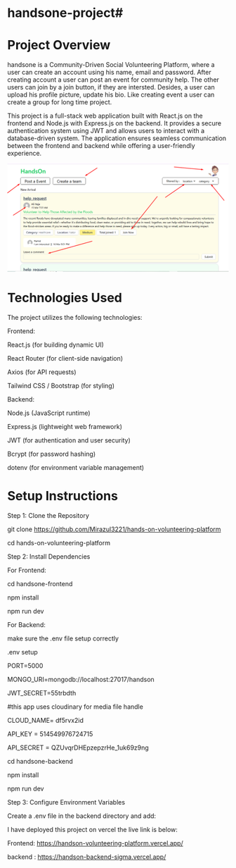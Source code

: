 # handsone-project#
Project Overview
============
handsone is a Community-Driven Social Volunteering Platform, where a user can create an account using his name, email and password.
After creating account a user can post an event for community help. The other users can join by a join button, if they are intersted.
Desides, a user can upload his profile picture, update his bio. Like creating event a user can create a group for long time project.

This project is a full-stack web application built with React.js on the frontend and Node.js with Express.js on the backend. It provides a secure authentication system using JWT and allows users to interact with a database-driven system. The application ensures seamless communication between the frontend and backend while offering a user-friendly experience.

![sample](https://raw.githubusercontent.com/Mirazul3221/hands-on-volunteering-platform/refs/heads/main/Screenshot_7.png)

Technologies Used
=================
The project utilizes the following technologies:

Frontend:

React.js (for building dynamic UI)

React Router (for client-side navigation)

Axios (for API requests)

Tailwind CSS / Bootstrap (for styling)


Backend:

Node.js (JavaScript runtime)

Express.js (lightweight web framework)

JWT (for authentication and user security)

Bcrypt (for password hashing)

dotenv (for environment variable management)



 Setup Instructions
 ===================
 Step 1: Clone the Repository

 git clone https://github.com/Mirazul3221/hands-on-volunteering-platform

 cd hands-on-volunteering-platform



Step 2: Install Dependencies

For Frontend:

cd handsone-frontend

npm install

npm run dev



For Backend:


make sure the .env file setup correctly

.env setup

PORT=5000

 MONGO_URI=mongodb://localhost:27017/handson

JWT_SECRET=55trbdth

#this app uses cloudinary for media file handle

CLOUD_NAME= df5rvx2id

API_KEY = 514549976724715

API_SECRET = QZUvqrDHEpzepzrHe_1uk69z9ng



cd handsone-backend

npm install

npm run dev


Step 3: Configure Environment Variables

Create a .env file in the backend directory and add:


I have deployed this project on vercel the live link is below:

Frontend: https://handson-volunteering-platform.vercel.app/

backend : https://handson-backend-sigma.vercel.app/
